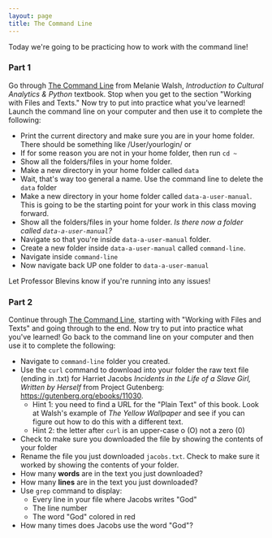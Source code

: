 ```yaml
---
layout: page
title: The Command Line
---
```


Today we're going to be practicing how to work with the command line! 

### Part 1

Go through [The Command Line](https://info1350.github.io/Intro-CA-SP21/01-Command-Line/01-The-Command-Line.html) from Melanie Walsh, *Introduction to Cultural Analytics & Python* textbook. Stop when you get to the section "Working with Files and Texts." Now try to put into practice what you've learned! Launch the command line on your computer and then use it to complete the following:

- Print the current directory and make sure you are in your home folder. There should be something like /User/yourlogin/ or 
- If for some reason you are not in your home folder, then run `cd ~`
- Show all the folders/files in your home folder.
- Make a new directory in your home folder called `data`
- Wait, that's way too general a name. Use the command line to delete the `data` folder
- Make a new directory in your home folder called `data-a-user-manual`. This is going to be the starting point for your work in this class moving forward.
- Show all the folders/files in your home folder. *Is there now a folder called `data-a-user-manual`?*
- Navigate so that you're inside `data-a-user-manual` folder. 
- Create a new folder inside `data-a-user-manual` called `command-line`.
- Navigate inside `command-line`
- Now navigate back UP one folder to `data-a-user-manual`

Let Professor Blevins know if you're running into any issues!

### Part 2

Continue through [The Command Line](https://info1350.github.io/Intro-CA-SP21/01-Command-Line/01-The-Command-Line.html), starting with  "Working with Files and Texts" and going through to the end. Now try to put into practice what you've learned! Go back to the command line on your computer and then use it to complete the following:

- Navigate to `command-line` folder you created.
- Use the `curl` command to download into your folder the raw text file (ending in .txt) for Harriet Jacobs *Incidents in the Life of a Slave Girl, Written by Herself* from Project Gutenberg: <https://gutenberg.org/ebooks/11030>. 
  - Hint 1: you need to find a URL for the "Plain Text" of this book. Look at Walsh's example of *The Yellow Wallpaper* and see if you can figure out how to do this with a different text.
  - Hint 2: the letter after `curl` is an upper-case o (O) not a zero (0)
- Check to make sure you downloaded the file by showing the contents of your folder
- Rename  the file you just downloaded `jacobs.txt`. Check to make sure it worked by showing the contents of your folder.
- How many **words** are in the text you just downloaded?
- How many **lines** are in the text you just downloaded? 
- Use `grep` command to display: 
  - Every line in your file where Jacobs writes "God"
  - The line number 
  - The word "God" colored in red
- How many times does Jacobs use the word "God"?


